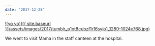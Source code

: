 ```yaml
---
date: "2017-12-28"
---
```


[![yo yo]({{ site.baseurl }}/assets/images/2017/tumblr_p1ot8cubzf1r16syio1_1280-1024x768.jpg)](https://mananamanana.com/ohpiglet/wp-content/uploads/2017/12/tumblr_p1ot8cubzf1r16syio1_1280.jpg)

We went to visit Mama in the staff canteen at the hospital.

